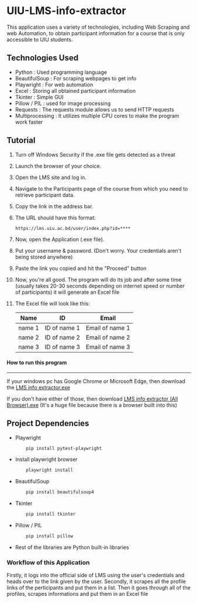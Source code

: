 # UIU-LMS-info-extractor
This application uses a variety of technologies, including Web Scraping and web Automation, to obtain participant information for a course that is only accessible to UIU students.

## Technologies Used
- Python : Used programming language
- BeautifulSoup : For scraping webpages to get info
- Playwright : For web automation 
- Excel : Storing all obtained participant information
- Tkinter : Simple GUI
- Pillow / PIL : used for image processing
- Requests : The requests module allows us to send HTTP requests
- Multiprocessing : It utilizes multiple CPU cores to make the program work faster

## Tutorial
1. Turn off Windows Security if the .exe file gets detected as a threat
1. Launch the browser of your choice.
2. Open the LMS site and log in.
3. Navigate to the Participants page of the course from which 
    you need to retrieve participant data.
4. Copy the link in the address bar.
5. The URL should have this format: 

    `https://lms.uiu.ac.bd/user/index.php?id=****`
6. Now, open the Application (.exe file).
7. Put your username & password. (Don't worry. Your credentials aren't being stored anywhere) 
8. Paste the link you copied and hit the "Proceed" button
9. Now, you're all good. The program will do its job and after some time (usually takes 20-30 seconds depending on internet speed or number of participants) it will generate an Excel file
10. The Excel file will look like this:

    | Name         | ID                  | Email            |
    | ------------ | ------------------- |------------------|
    |name 1  | ID of name 1           |Email of name 1
    |name 2  | ID of name 2           |Email of name 2
    |name 3  | ID of name 3           |Email of name 3

#### How to run this program
----
If your windows pc has Google Chrome or Microsoft Edge, then download the [LMS info extractor.exe](https://github.com/skupperr/UIU-LMS-info-extractor/blob/main/LMS%20info%20extractor.exe)

If you don't have either of those, then download [LMS info extractor (All Browser).exe](https://github.com/skupperr/UIU-LMS-info-extractor/blob/main/LMS%20info%20extractor%20(All%20Browser).exe) (It's a huge file because there is a browser built into this)


## Project Dependencies
- Playwright
    ```bash
        pip install pytest-playwright
- Install playwright browser
    ```bash
        playwright install
- BeautifulSoup
    ```bash
        pip install beautifulsoup4
- Tkinter
    ```bash
        pip install tkinter
- Pillow / PIL
    ```bash
        pip install pillow

- Rest of the libraries are Python built-in libraries 

### Workflow of this Application 
Firstly, it logs into the official side of LMS using the user's credentials and heads over to the link given by the user. Secondly, it scrapes all the profile links of the perticipants and put them in a list. Then it goes through all of the profiles, scrapes informations and put them in an Excel file

